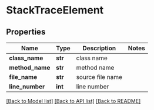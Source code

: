 # StackTraceElement

## Properties
Name | Type | Description | Notes
------------ | ------------- | ------------- | -------------
**class_name** | **str** | class name | 
**method_name** | **str** | method name | 
**file_name** | **str** | source file name | 
**line_number** | **int** | line number | 

[[Back to Model list]](../README.md#documentation-for-models) [[Back to API list]](../README.md#documentation-for-api-endpoints) [[Back to README]](../README.md)


